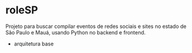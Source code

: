 # roleSP
Projeto para buscar compilar eventos de redes sociais e sites no estado de São Paulo e Mauá, usando Python no backend e frontend.

- arquitetura base 